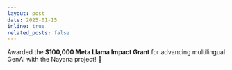 ```yaml
---
layout: post
date: 2025-01-15
inline: true
related_posts: false
---
```


Awarded the **$100,000 Meta Llama Impact Grant** for advancing multilingual GenAI with the Nayana project! :tada:

